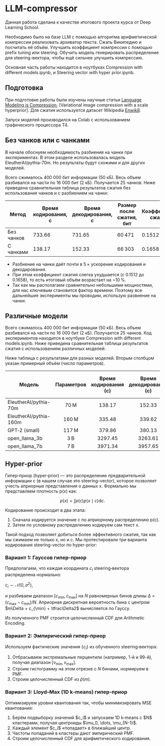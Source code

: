 # LLM-compressor

Данная работа сделана к качестве итогового проекта курса от Deep Learning School. 

Необходимо было  на базе LLM с помощью алгоритма арифметической компрессии реализовать архиватор текста. Сжать Википедию и посчитать её объём. Улучшить коэффициент компрессии с помощью prefix tuning или steering. Обучить модель генерировать распределение для steering-вектора, чтобы ещё сильнее улучшить компрессию.

Основная часть работы находится в ноутбуках Compression with different models.ipynb,  и Steering vector with hyper prior.ipynb.

## Подготовка

При подготовке работы были изучены научные статьи [Language Modeling is Compression](https://arxiv.org/pdf/2309.10668), [Variational image compression with a scale hyperprior].
Для сжатия используется датасет Wikipedia [Enwik8](https://www.kaggle.com/datasets/nightfury1103/enwik8).

Запуск моделей производился на Colab с использованием графического процессора T4.


## Без чанков или с чанками

В начале обоснуем необходимость разбиения на чанки при экспериментах. В этом разделе использовалась модель EleutherAI/pythia-70m. Но результаты будут схожими и для других моделей.

Всего сжималось 400 000 бит информации (50 кБ). Весь объем разбивался на части по 16 000 бит (2 кБ). Получается 25 чанков.
Ниже приведена сравнительная таблица результатов сжатия без использования чанков и с разбиением на чанки:

| Метод      | Время кодирования, с | Время декодирования, с | Размер после сжатия, бит | Коэффициент сжатия |
| ---------- | -------------------- | ---------------------- | ------------------------ | ------------------ |
| Без чанков | 733.66               | 731.65                 | 60 471                   | 0.1512             |
| С чанками  | 138.17               | 152.33                 | 66 303                   | 0.1658             |

* Разбиение на чанки даёт почти в 5 × ускорение кодирования и декодирования.
* При этом коэффициент сжатия слегка ухудшается (с 0.1512 до 0.1658), то есть итоговый объём возрастает на \~10 %.
* Так как мы располагаем сравнительно небольшими мощностями, для нас ключевым становится фактор времени. Поэтому все дальнейшие эксперименты мы проводим, использую развиение на чанки.

## Различные модели

Всего сжималось 400 000 бит информации (50 кБ). Весь объем разбивался на части по 16 000 бит (2 кБ). Получается 25 чанков.
Код экспериментов находится в ноутбуке Compression with different models.ipynb.
Ниже приведена сравнительная таблица результатов сжатия с использованием различных моделей:

Ниже таблица с результатами для разных моделей. Вторым столбцом указан примерный объём (число параметров).

| Модель                 | Параметров | Время кодирования (с) | Время декодирования (с) | Размер после сжатия (бит) | Коэффициент сжатия |
| ---------------------- | :--------: | :-------------------: | :---------------------: | :-----------------------: | :----------------: |
| EleutherAI/pythia-70m  |    70 M    |         138.17        |          152.33         |           66 303          |       0.1658       |
| EleutherAI/pythia-160m |    160 M   |         335.48        |          339.62         |           57 478          |       0.1437       |
| GPT‑2 (small)          |    117 M   |         379.86        |          380.13         |           61 388          |       0.1535       |
| open\_llama\_3b        |     3 B    |        3297.45        |         3263.61         |           38 099          |       0.0952       |
| open\_llama\_7b        |     7 B    |        3971.34        |         3957.65         |           36 262          |       0.0907       |

## Hyper‑prior

Гипер‑приор (hyper‑prior) — это распределение предварительной информации c (в нашем случае это steering-vector), которое позволяет учесть априорные представления о данных x. Формально мы представляем плотность p(x) как:

$$
p(x) = \int p(c) p(x\mid c)\mathrm{d}c.
$$

Кодирование происходит в два этапа:

1. Сначала кодируется значение c по априорному распределению p(c).
2. Затем по условному распределению кодируем сам текст x.

Такой подход позволяет добиться более эффективного сжатия, так как мы сжимаем не только x, но и c.
Мы протестировали три варианта кодирования steering-vector по hyper-prior:

### Вариант 1: Гауссов гипер‑приор

Предполагаем, что каждая координата $c_i$ steering‑вектора распределена нормально:

$c_i \sim \mathcal{N}(0,\sigma^2)$,

и разбиваем диапазон $[c_{\min},c_{\max}]$ на $N$ равномерных бинов длины $\Delta=(c_{\max}-c_{\min})/N$. Априорная дискретная вероятность бина с центром $m\Delta + c_{\min} + \tfrac\Delta2$ вычисляется по Гауссу.

Из полученного PMF строится целочисленный CDF для Arithmetic Encoding.

### Вариант 2: Эмпирический гипер‑приор

Используем фактические значения $\{c_i\}$ из обученного steering‑вектора:

1. Отбрасываем экстремальные перцентили (например, 1-й и 99-й), получая диапазон $[v_{\min},v_{\max}]$.
2. Строим гистограмму на этом отрезке с $N$ бинами, нормируем в PMF.
3. Строим целочисленный CDF из $\hat p(m)$.


### Вариант 3: Lloyd–Max (1D k‑means) гипер‑приор

Оптимизируем уровни квантования так, чтобы минимизировать MSE квантования:

1. Берём подвыборку значений \$c\_i\$ и запускаем 1D k‑means с \$N\$ кластерами, получая центроиды \$\mu\_0, \dots, \mu\_{N-1}\$.
2. Каждый элемент \$c\_i\$ «попадает» в ближайший центр.
3. Частоты попаданий в кластеры дают эмпирический PMF.
4. Строим целочисленный CDF для арифметического кодирования.
